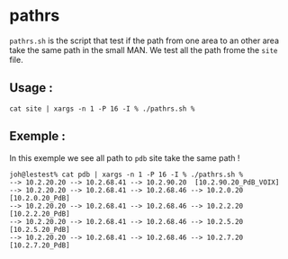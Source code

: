 # pathrs

`pathrs.sh` is the script that test if the path from one area to an other area take the same path in the small MAN. We test all the path frome the `site` file.

Usage :
-------
```
cat site | xargs -n 1 -P 16 -I % ./pathrs.sh %
```

Exemple :
---------
In this exemple we see all path to `pdb` site take the same path !
```
joh@lestest% cat pdb | xargs -n 1 -P 16 -I % ./pathrs.sh %
--> 10.2.20.20 --> 10.2.68.41 --> 10.2.90.20  [10.2.90.20_PdB_VOIX]
--> 10.2.20.20 --> 10.2.68.41 --> 10.2.68.46 --> 10.2.0.20  [10.2.0.20_PdB]
--> 10.2.20.20 --> 10.2.68.41 --> 10.2.68.46 --> 10.2.2.20  [10.2.2.20_PdB]
--> 10.2.20.20 --> 10.2.68.41 --> 10.2.68.46 --> 10.2.5.20  [10.2.5.20_PdB]
--> 10.2.20.20 --> 10.2.68.41 --> 10.2.68.46 --> 10.2.7.20  [10.2.7.20_PdB]
```

